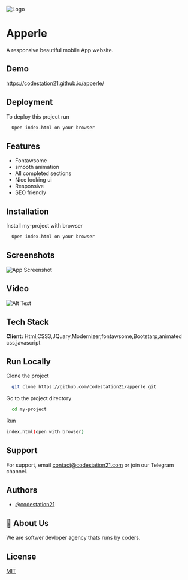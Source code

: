 
![Logo](https://firebasestorage.googleapis.com/v0/b/codestation21-42e53.appspot.com/o/CodeStation-21-logo.jpg?alt=media&token=b944de69-81fd-436a-85a8-96d693aa13cb)


# Apperle

A responsive beautiful mobile App website.

## Demo

https://codestation21.github.io/apperle/

## Deployment

To deploy this project run

```bash
  Open index.html on your browser
```


## Features

- Fontawsome
- smooth animation
- All completed sections
- Nice looking ui
- Responsive 
- SEO friendly
## Installation

Install my-project with browser

```bash
  Open index.html on your browser
```
    
## Screenshots

![App Screenshot](https://firebasestorage.googleapis.com/v0/b/codestation21-42e53.appspot.com/o/Aperle.jpg?alt=media&token=1c20a58d-6976-490f-96ab-414d638dcccc)








## Video

![Alt Text](https://media.giphy.com/media/osfjUeKyaQQjvnYC27/giphy.gif)
## Tech Stack

**Client:** 
Html,CSS3,JQuary,Modernizer,fontawsome,Bootstarp,animated css,javascript




## Run Locally

Clone the project

```bash
  git clone https://github.com/codestation21/apperle.git
```

Go to the project directory

```bash
  cd my-project
```
Run
```bash
index.html(open with browser)
```


## Support

For support, email contact@codestation21.com or join our Telegram channel.


## Authors

- [@codestation21](https://www.github.com/codestation21)


## 🚀 About Us
We are softwer devloper agency thats runs by coders.


## License

[MIT](https://codestation21.com/licences)

